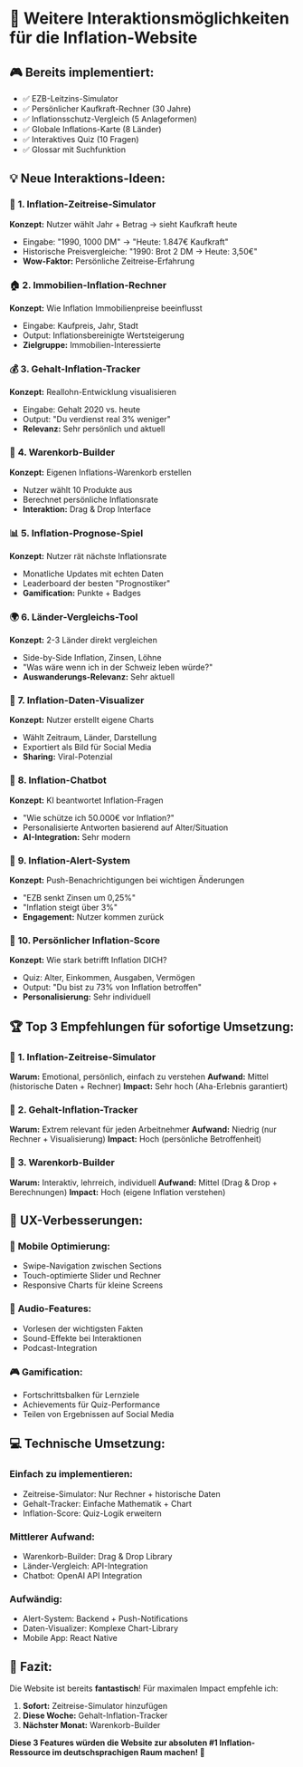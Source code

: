 # 🚀 Weitere Interaktionsmöglichkeiten für die Inflation-Website

## 🎮 **Bereits implementiert:**
- ✅ EZB-Leitzins-Simulator
- ✅ Persönlicher Kaufkraft-Rechner (30 Jahre)
- ✅ Inflationsschutz-Vergleich (5 Anlageformen)
- ✅ Globale Inflations-Karte (8 Länder)
- ✅ Interaktives Quiz (10 Fragen)
- ✅ Glossar mit Suchfunktion

## 💡 **Neue Interaktions-Ideen:**

### 🎯 **1. Inflation-Zeitreise-Simulator**
**Konzept:** Nutzer wählt Jahr + Betrag → sieht Kaufkraft heute
- Eingabe: "1990, 1000 DM" → "Heute: 1.847€ Kaufkraft"
- Historische Preisvergleiche: "1990: Brot 2 DM → Heute: 3,50€"
- **Wow-Faktor:** Persönliche Zeitreise-Erfahrung

### 🏠 **2. Immobilien-Inflation-Rechner**
**Konzept:** Wie Inflation Immobilienpreise beeinflusst
- Eingabe: Kaufpreis, Jahr, Stadt
- Output: Inflationsbereinigte Wertsteigerung
- **Zielgruppe:** Immobilien-Interessierte

### 💰 **3. Gehalt-Inflation-Tracker**
**Konzept:** Reallohn-Entwicklung visualisieren
- Eingabe: Gehalt 2020 vs. heute
- Output: "Du verdienst real 3% weniger"
- **Relevanz:** Sehr persönlich und aktuell

### 🛒 **4. Warenkorb-Builder**
**Konzept:** Eigenen Inflations-Warenkorb erstellen
- Nutzer wählt 10 Produkte aus
- Berechnet persönliche Inflationsrate
- **Interaktion:** Drag & Drop Interface

### 📊 **5. Inflation-Prognose-Spiel**
**Konzept:** Nutzer rät nächste Inflationsrate
- Monatliche Updates mit echten Daten
- Leaderboard der besten "Prognostiker"
- **Gamification:** Punkte + Badges

### 🌍 **6. Länder-Vergleichs-Tool**
**Konzept:** 2-3 Länder direkt vergleichen
- Side-by-Side Inflation, Zinsen, Löhne
- "Was wäre wenn ich in der Schweiz leben würde?"
- **Auswanderungs-Relevanz:** Sehr aktuell

### 🎨 **7. Inflation-Daten-Visualizer**
**Konzept:** Nutzer erstellt eigene Charts
- Wählt Zeitraum, Länder, Darstellung
- Exportiert als Bild für Social Media
- **Sharing:** Viral-Potenzial

### 🤖 **8. Inflation-Chatbot**
**Konzept:** KI beantwortet Inflation-Fragen
- "Wie schütze ich 50.000€ vor Inflation?"
- Personalisierte Antworten basierend auf Alter/Situation
- **AI-Integration:** Sehr modern

### 📱 **9. Inflation-Alert-System**
**Konzept:** Push-Benachrichtigungen bei wichtigen Änderungen
- "EZB senkt Zinsen um 0,25%"
- "Inflation steigt über 3%"
- **Engagement:** Nutzer kommen zurück

### 🎯 **10. Persönlicher Inflation-Score**
**Konzept:** Wie stark betrifft Inflation DICH?
- Quiz: Alter, Einkommen, Ausgaben, Vermögen
- Output: "Du bist zu 73% von Inflation betroffen"
- **Personalisierung:** Sehr individuell

## 🏆 **Top 3 Empfehlungen für sofortige Umsetzung:**

### 🥇 **1. Inflation-Zeitreise-Simulator**
**Warum:** Emotional, persönlich, einfach zu verstehen
**Aufwand:** Mittel (historische Daten + Rechner)
**Impact:** Sehr hoch (Aha-Erlebnis garantiert)

### 🥈 **2. Gehalt-Inflation-Tracker**
**Warum:** Extrem relevant für jeden Arbeitnehmer
**Aufwand:** Niedrig (nur Rechner + Visualisierung)
**Impact:** Hoch (persönliche Betroffenheit)

### 🥉 **3. Warenkorb-Builder**
**Warum:** Interaktiv, lehrreich, individuell
**Aufwand:** Mittel (Drag & Drop + Berechnungen)
**Impact:** Hoch (eigene Inflation verstehen)

## 🎨 **UX-Verbesserungen:**

### 📱 **Mobile Optimierung:**
- Swipe-Navigation zwischen Sections
- Touch-optimierte Slider und Rechner
- Responsive Charts für kleine Screens

### 🎵 **Audio-Features:**
- Vorlesen der wichtigsten Fakten
- Sound-Effekte bei Interaktionen
- Podcast-Integration

### 🎮 **Gamification:**
- Fortschrittsbalken für Lernziele
- Achievements für Quiz-Performance
- Teilen von Ergebnissen auf Social Media

## 💻 **Technische Umsetzung:**

### **Einfach zu implementieren:**
- Zeitreise-Simulator: Nur Rechner + historische Daten
- Gehalt-Tracker: Einfache Mathematik + Chart
- Inflation-Score: Quiz-Logik erweitern

### **Mittlerer Aufwand:**
- Warenkorb-Builder: Drag & Drop Library
- Länder-Vergleich: API-Integration
- Chatbot: OpenAI API Integration

### **Aufwändig:**
- Alert-System: Backend + Push-Notifications
- Daten-Visualizer: Komplexe Chart-Library
- Mobile App: React Native

## 🎯 **Fazit:**

Die Website ist bereits **fantastisch**! Für maximalen Impact empfehle ich:

1. **Sofort:** Zeitreise-Simulator hinzufügen
2. **Diese Woche:** Gehalt-Inflation-Tracker
3. **Nächster Monat:** Warenkorb-Builder

**Diese 3 Features würden die Website zur absoluten #1 Inflation-Ressource im deutschsprachigen Raum machen! 🚀**
